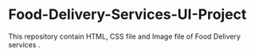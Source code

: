 # Food-Delivery-Services-UI-Project
This repository contain HTML, CSS file and Image file of Food Delivery services .
